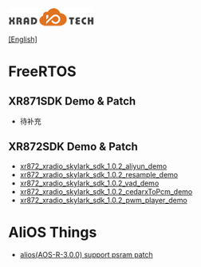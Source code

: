 
![](../../images/XRADIOTECHLOGO.png)

[[English]](index-en.md)

# FreeRTOS
## XR871SDK Demo & Patch
* 待补充
## XR872SDK Demo & Patch
* [xr872_xradio_skylark_sdk_1.0.2_aliyun_demo](../../download/7.应用指南/FreeRtos/xr872_xradio_skylark_sdk_1.0.2_aliyun_demo.7z)
* [xr872_xradio_skylark_sdk_1.0.2_resample_demo](../../download/7.应用指南/FreeRtos/xr872_xradio_skylark_sdk_1.0.2_resample_demo.7z)
* [xr872_xradio_skylark_sdk_1.0.2_vad_demo](../../download/7.应用指南/FreeRtos/xr872_xradio_skylark_sdk_1.0.2_vad_demo.7z)
* [xr872_xradio_skylark_sdk_1.0.2_cedarxToPcm_demo](../../download/7.应用指南/FreeRtos/xr872_xradio_skylark_sdk_1.0.2_cedarxToPcm_demo.7z)
* [xr872_xradio_skylark_sdk_1.0.2_pwm_player_demo](../../download/7.应用指南/FreeRtos/xr872_xradio_skylark_sdk_1.0.2_pwm_player_demo.7z)


# AliOS Things

* [alios(AOS-R-3.0.0) support psram patch](../../download/7.应用指南/FreeRtos/xr872at_alios_R_3.0.0_support_psram_xip.7z)
